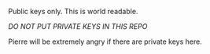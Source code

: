Public keys only.  This is world readable.

*DO NOT PUT PRIVATE KEYS IN THIS REPO* 

Pierre will be extremely angry if there are private keys here.
